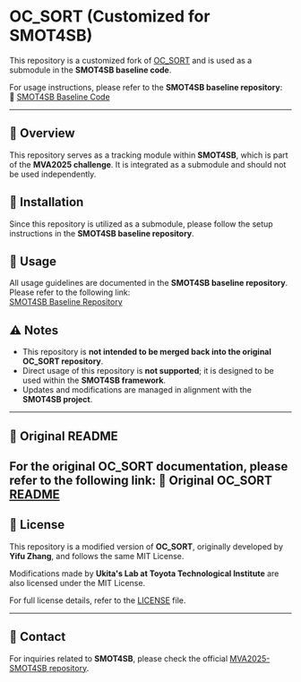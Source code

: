 # OC_SORT (Customized for SMOT4SB)

This repository is a customized fork of [OC_SORT](https://github.com/noahcao/OC_SORT) and is used as a submodule in the **SMOT4SB baseline code**.  

For usage instructions, please refer to the **SMOT4SB baseline repository**:  
🔗 [SMOT4SB Baseline Code](https://github.com/IIM-TTIJ/MVA2025-SMOT4SB)

---

## 📌 Overview
This repository serves as a tracking module within **SMOT4SB**, which is part of the **MVA2025 challenge**. It is integrated as a submodule and should not be used independently.

## 🔧 Installation
Since this repository is utilized as a submodule, please follow the setup instructions in the **SMOT4SB baseline repository**.

## 🚀 Usage
All usage guidelines are documented in the **SMOT4SB baseline repository**. Please refer to the following link:  
[SMOT4SB Baseline Repository](https://github.com/IIM-TTIJ/MVA2025-SMOT4SB)

## ⚠ Notes
- This repository is **not intended to be merged back into the original OC_SORT repository**.
- Direct usage of this repository is **not supported**; it is designed to be used within the **SMOT4SB framework**.
- Updates and modifications are managed in alignment with the **SMOT4SB project**.

---
## 📜 Original README

For the original OC_SORT documentation, please refer to the following link:
🔗 Original OC_SORT [README](README_origin.md)
---

## 📝 License
This repository is a modified version of **OC_SORT**, originally developed by **Yifu Zhang**, and follows the same MIT License.

Modifications made by **Ukita's Lab at Toyota Technological Institute** are also licensed under the MIT License.

For full license details, refer to the [LICENSE](LICENSE) file.

---

## 📩 Contact
For inquiries related to **SMOT4SB**, please check the official [MVA2025-SMOT4SB repository](https://github.com/IIM-TTIJ/MVA2025-SMOT4SB).
